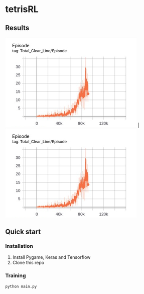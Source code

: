 # tetrisRL
## Results
![](https://github.com/SayhoKim/tetrisRL/blob/master/results_1.jpg) | ![](https://github.com/SayhoKim/tetrisRL/blob/master/results_1.jpg)
## Quick start
### Installation
1. Install Pygame, Keras and Tensorflow
2. Clone this repo
### Training
```Shell
python main.py
```
